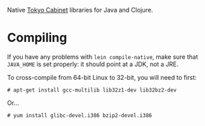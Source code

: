 Native [Tokyo Cabinet](http://1978th.net/tokyocabinet) libraries for Java and Clojure.

# Compiling

If you have any problems with `lein compile-native`, make sure that
`JAVA_HOME` is set properly: it should point at a JDK, not a JRE.

To cross-compile from 64-bit Linux to 32-bit, you will need to first:

    # apt-get install gcc-multilib lib32z1-dev lib32bz2-dev

Or...

    # yum install glibc-devel.i386 bzip2-devel.i386
